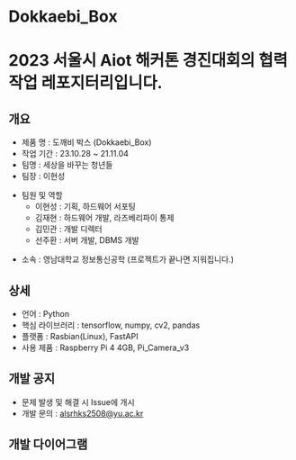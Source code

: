 # Dokkaebi_Box
# 2023 서울시 Aiot 해커톤 경진대회의 협력 작업 레포지터리입니다.

## 개요
 - 제품 명 : 도깨비 박스 (Dokkaebi_Box)
 - 작업 기간 : 23.10.28 ~ 21.11.04
 - 팀명 : 세상을 바꾸는 청년들
 - 팀장 : 이현성
 + 팀원 및 역할
    + 이현성 : 기획, 하드웨어 서포팅 
    + 김재현 : 하드웨어 개발, 라즈베리파이 통제
    + 김민관 : 개발 디렉터
    + 선주환 : 서버 개발, DBMS 개발

 - 소속 : 영남대학교 정보통신공학 (프로젝트가 끝나면 지워집니다.)

## 상세
 - 언어 : Python
 - 핵심 라이브러리 : tensorflow, numpy, cv2, pandas
 - 플랫폼 : Rasbian(Linux), FastAPI
 - 사용 제품 : Raspberry Pi 4 4GB, Pi_Camera_v3
 
## 개발 공지
 - 문제 발생 및 해결 시 Issue에 개시
 - 개발 문의 : alsrhks2508@yu.ac.kr

## 개발 다이어그램

